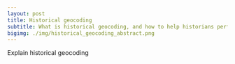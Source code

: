 ```yaml
---
layout: post
title: Historical geocoding
subtitle: What is historical geocoding, and how to help historians perform it
bigimg: ./img/historical_geocoding_abstract.png
---
```


 Explain historical geocoding